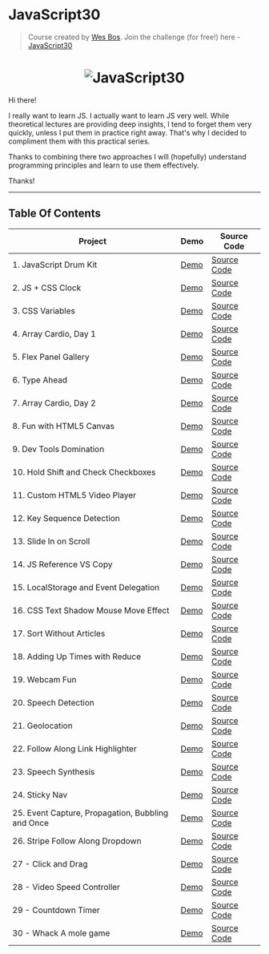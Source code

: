 # JavaScript30

> Course created by [Wes Bos](https://github.com/wesbos). Join the challenge (for free!) here - [JavaScript30](https://javascript30.com/account)

<h1 align="center">
  <img src="https://javascript30.com/images/JS3-social-share.png" style="max-width:100%" alt="JavaScript30" />
</h1>

Hi there!

I really want to learn JS. I actually want to learn JS very well. While theoretical lectures are providing deep insights, I tend to forget them very quickly, unless I put them in practice right away. That's why I decided to compliment them with this practical series.

Thanks to combining there two approaches I will (hopefully) understand programming principles and learn to use them effectively.

Thanks!

---

## Table Of Contents

| Project                                           | Demo                                                                                                        | Source Code                                                                                                                              |
| ------------------------------------------------- | ----------------------------------------------------------------------------------------------------------- | ---------------------------------------------------------------------------------------------------------------------------------------- |
| 1. JavaScript Drum Kit                            | [Demo](https://andycodes.io/JavaScript30/01%20-%20JavaScript%20Drum%20Kit/)                                 | [Source Code](https://github.com/andydnguyen/JavaScript30/tree/master/01%20-%20JavaScript%20Drum%20Kit)                                  |
| 2. JS + CSS Clock                                 | [Demo](https://andycodes.io/JavaScript30/02%20-%20JS%20and%20CSS%20Clock/)                                  | [Source Code](https://github.com/andydnguyen/JavaScript30/tree/master/02%20-%20JS%20and%20CSS%20Clock)                                   |
| 3. CSS Variables                                  | [Demo](https://andycodes.io/JavaScript30/03%20-%20CSS%20Variables)                                          | [Source Code](https://github.com/andydnguyen/JavaScript30/tree/master/03%20-%20CSS%20Variables)                                          |
| 4. Array Cardio, Day 1                            | [Demo](https://andycodes.io/JavaScript30/04%20-%20Array%20Cardio%20Day%201//)                               | [Source Code](https://github.com/andydnguyen/JavaScript30/tree/master/04%20-%20Array%20Cardio%20Day%201/)                                |
| 5. Flex Panel Gallery                             | [Demo](https://andycodes.io/JavaScript30/05%20-%20Flex%20Panel%20Gallery/)                                  | [Source Code](https://github.com/andydnguyen/JavaScript30/tree/master/05%20-%20Flex%20Panel%20Gallery)                                   |
| 6. Type Ahead                                     | [Demo](https://andycodes.io/JavaScript30/06%20-%20Type%20Ahead/)                                            | [Source Code](https://github.com/andydnguyen/JavaScript30/tree/master/06%20-%20Type%20Ahead)                                             |
| 7. Array Cardio, Day 2                            | [Demo](https://andycodes.io/JavaScript30/07%20-%20Array%20Cardio%20Day%202/)                                | [Source Code](https://github.com/andydnguyen/JavaScript30/tree/master/07%20-%20Array%20Cardio%20Day%202)                                 |
| 8. Fun with HTML5 Canvas                          | [Demo](https://andycodes.io/JavaScript30/08%20-%20Fun%20with%20HTML5%20Canvas/)                             | [Source Code](https://github.com/andydnguyen/JavaScript30/tree/master/08%20-%20Fun%20with%20HTML5%20Canvas)                              |
| 9. Dev Tools Domination                           | [Demo](https://andycodes.io/JavaScript30/09%20-%20Dev%20Tools%20Domination/)                                | [Source Code](https://github.com/andydnguyen/JavaScript30/tree/master/09%20-%20Dev%20Tools%20Domination)                                 |
| 10. Hold Shift and Check Checkboxes               | [Demo](https://andycodes.io/JavaScript30/10%20-%20Hold%20Shift%20and%20Check%20Checkboxes/)                 | [Source Code](https://github.com/andydnguyen/JavaScript30/tree/master/10%20-%20Hold%20Shift%20and%20Check%20Checkboxes)                  |
| 11. Custom HTML5 Video Player                     | [Demo](https://andycodes.io/JavaScript30/11%20-%20Custom%20Video%20Player/)                                 | [Source Code](https://github.com/andydnguyen/JavaScript30/tree/master/11%20-%20Custom%20Video%20Player)                                  |
| 12. Key Sequence Detection                        | [Demo](https://andycodes.io/JavaScript30/12%20-%20Key%20Sequence%20Detection/)                              | [Source Code](https://github.com/andydnguyen/JavaScript30/tree/master/12%20-%20Key%20Sequence%20Detection)                               |
| 13. Slide In on Scroll                            | [Demo](https://andycodes.io/JavaScript30/13%20-%20Slide%20in%20on%20Scroll/)                                | [Source Code](https://github.com/andydnguyen/JavaScript30/tree/master/13%20-%20Slide%20in%20on%20Scroll)                                 |
| 14. JS Reference VS Copy                          | [Demo](https://andycodes.io/JavaScript30/14%20-%20JavaScript%20References%20VS%20Copying/)                  | [Source Code](https://github.com/andydnguyen/JavaScript30/tree/master/14%20-%20JavaScript%20References%20VS%20Copying)                   |
| 15. LocalStorage and Event Delegation             | [Demo](https://andycodes.io/JavaScript30/15%20-%20LocalStorage/)                                            | [Source Code](https://github.com/andydnguyen/JavaScript30/tree/master/15%20-%20LocalStorage)                                             |
| 16. CSS Text Shadow Mouse Move Effect             | [Demo](https://andycodes.io/JavaScript30/16%20-%20Mouse%20Move%20Shadow/)                                   | [Source Code](https://github.com/andydnguyen/JavaScript30/tree/master/16%20-%20Mouse%20Move%20Shadow)                                    |
| 17. Sort Without Articles                         | [Demo](https://andycodes.io/JavaScript30/17%20-%20Sort%20Without%20Articles)                                | [Source Code](https://github.com/andydnguyen/JavaScript30/tree/master/17%20-%20Sort%20Without%20Articles)                                |
| 18. Adding Up Times with Reduce                   | [Demo](https://andycodes.io/JavaScript30/18%20-%20Adding%20Up%20Times%20with%20Reduce/)                     | [Source Code](https://github.com/andydnguyen/JavaScript30/tree/master/18%20-%20Adding%20Up%20Times%20with%20Reduce)                      |
| 19. Webcam Fun                                    | [Demo](https://andycodes.io/JavaScript30/19%20-%20Webcam%20Fun/)                                            | [Source Code](https://github.com/andydnguyen/JavaScript30/tree/master/19%20-%20Webcam%20Fun)                                             |
| 20. Speech Detection                              | [Demo](https://andycodes.io/JavaScript30/20%20-%20Speech%20Detection/)                                      | [Source Code](https://github.com/andydnguyen/JavaScript30/tree/master/20%20-%20Speech%20Detection)                                       |
| 21. Geolocation                                   | [Demo](https://andycodes.io/JavaScript30/21%20-%20Geolocation/)                                             | [Source Code](https://github.com/andydnguyen/JavaScript30/tree/master/21%20-%20Geolocation)                                              |
| 22. Follow Along Link Highlighter                 | [Demo](https://andycodes.io/JavaScript30/22%20-%20Follow%20Along%20Link%20Highlighter)                      | [Source Code](https://github.com/andydnguyen/JavaScript30/tree/master/22%20-%20Follow%20Along%20Link%20Highlighter)                      |
| 23. Speech Synthesis                              | [Demo](https://andycodes.io/JavaScript30/23%20-%20Speech%20Synthesis/)                                      | [Source Code](https://github.com/andydnguyen/JavaScript30/tree/master/23%20-%20Speech%20Synthesis/)                                      |
| 24. Sticky Nav                                    | [Demo](https://andycodes.io/JavaScript30/24%20-%20Sticky%20Nav/)                                            | [Source Code](https://github.com/andydnguyen/JavaScript30/tree/master/24%20-%20Sticky%20Nav/)                                            |
| 25. Event Capture, Propagation, Bubbling and Once | [Demo](https://andycodes.io/JavaScript30/25%20-%20Event%20Capture,%20Propagation,%20Bubbling%20and%20Once/) | [Source Code](https://github.com/andydnguyen/JavaScript30/tree/master/25%20-%20Event%20Capture,%20Propagation,%20Bubbling%20and%20Once/) |
| 26. Stripe Follow Along Dropdown                  | [Demo](https://andycodes.io/JavaScript30/26%20-%20Stripe%20Follow%20Along%20Nav/)                           | [Source Code](https://github.com/andydnguyen/JavaScript30/tree/master/26%20-%20Stripe%20Follow%20Along%20Nav/)                           |
| 27 - Click and Drag                               | [Demo](https://andycodes.io/JavaScript30/27%20-%20Click%20and%20Drag/)                                      | [Source Code](https://github.com/andydnguyen/JavaScript30/tree/master/27%20-%20Click%20and%20Drag/)                                      |
| 28 - Video Speed Controller                       | [Demo](https://andycodes.io/JavaScript30/28%20-%20Video%20Speed%20Controller/)                              | [Source Code](https://github.com/andydnguyen/JavaScript30/tree/master/28%20-%20Video%20Speed%20Controller/)                              |
| 29 - Countdown Timer                              | [Demo](https://andycodes.io/JavaScript30/29%20-%20Countdown%20Timer/)                                       | [Source Code](https://github.com/andydnguyen/JavaScript30/tree/master/29%20-%20Countdown%20Timer/)                                       |
| 30 - Whack A mole game                            | [Demo](https://andycodes.io/JavaScript30/30%20-%20Whack%20A%20Mole/)                                        | [Source Code](https://github.com/andydnguyen/JavaScript30/tree/master/30%20-%20Whack%20A%20Mole/)                                        |
